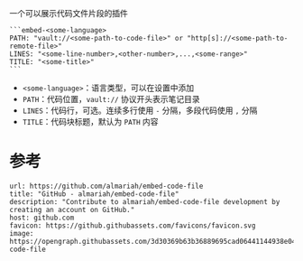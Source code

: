 一个可以展示代码文件片段的插件

````
```embed-<some-language>
PATH: "vault://<some-path-to-code-file>" or "http[s]://<some-path-to-remote-file>"
LINES: "<some-line-number>,<other-number>,...,<some-range>"
TITLE: "<some-title>"
```
````

- `<some-language>`：语言类型，可以在设置中添加
- `PATH`：代码位置，`vault://` 协议开头表示笔记目录
- `LINES`：代码行，可选。连续多行使用 `-` 分隔，多段代码使用 `,` 分隔
- `TITLE`：代码块标题，默认为 `PATH` 内容

# 参考

```cardlink
url: https://github.com/almariah/embed-code-file
title: "GitHub - almariah/embed-code-file"
description: "Contribute to almariah/embed-code-file development by creating an account on GitHub."
host: github.com
favicon: https://github.githubassets.com/favicons/favicon.svg
image: https://opengraph.githubassets.com/3d30369b63b36889695cad06441144938e04373287f07c3a0bc832eba3c7702e/almariah/embed-code-file
```
